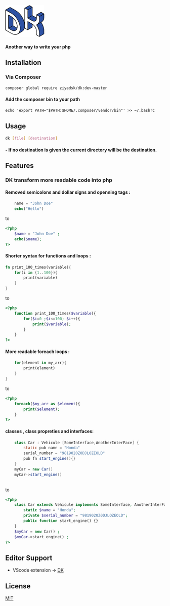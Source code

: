 <img src="DK_img.png" height="100">

#### Another way to write your php

## Installation 

### Via Composer 
    composer global require ziyadsk/dk:dev-master
#### Add the composer bin to your path
    echo 'export PATH="$PATH:$HOME/.composer/vendor/bin"' >> ~/.bashrc

## Usage 
```bash
dk [file] [destination]
```
#### - If no destination is given the current directory will be the destination.

## Features
### **DK** transform more readable code into php 
#### Removed semicolons and dollar signs and openning tags :
```php
    name = "John Doe"
    echo("Hello")
```
to 

```php
<?php
    $name = "John Doe" ; 
    echo($name);
?>
```
#### Shorter syntax for functions and loops :
```rust
fn print_100_times(variable){
    for(i in {1..100}){
        print(variable)
    }
}
```
to 

```php
<?php
    function print_100_times($variable){
        for($i=0 ;$i<=100; $i++){
            print($variable);
        }
    }
?>
```
#### More readable foreach loops :
```rust
    for(element in my_arr){
        print(element)
    }
}
```
to 

```php
<?php
    foreach($my_arr as $element){
        print($element);
    }
?>
```
#### classes , class propreties and interfaces:

```java
    class Car : Vehicule [SomeInterface,AnotherInterFace] {
        static pub name = "Honda"
        serial_number = "9819020Z0DJLOZEOLD"
        pub fn start_engine(){}
    }
    myCar = new Car()
    myCar->start_engine() 
    
```
to 

```php
<?php
    class Car extends Vehicule implements SomeInterface, AnotherInterFace {
        static $name = "Honda";
        private $serial_number = "9819020Z0DJLOZEOLD";
        public function start_engine() {}
    }
    $myCar = new Car() ; 
    $myCar->start_engine() ; 
?>
```
## Editor Support
- VScode extension -> [DK](https://marketplace.visualstudio.com/items?itemName=ziyadsk.DK)

## License
[MIT]()